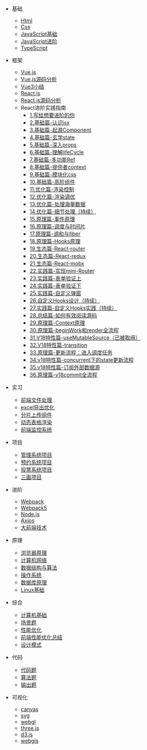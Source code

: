 ﻿* 基础
  * [Html](八股/html.md)
  * [Css](八股/css.md)
  * [JavaScript基础](八股/javascript基础.md)
  * [JavaScript进阶](八股/javascript进阶.md)
  * [TypeScript](八股/typescript.md)
  
* 框架
  * [Vue.js](八股/vue.md)
  * [Vue.js源码分析](八股/vue源码分析.md)
  * [Vue3小结](八股/vue3小结.md)
  * [React.js](八股/react.md)
  * [React.js源码分析](八股/react源码分析.md)
  * React进阶实践指南
    * [1.写给想要进阶的你](八股/React进阶实践指南/1.写给想要进阶的你.md) 
    * [2.基础篇-认识jsx](八股/React进阶实践指南/2.基础篇-认识jsx.md) 
    * [3.基础篇-起源Component](八股/React进阶实践指南/3.基础篇-起源Component.md) 
    * [4.基础篇-玄学state](八股/React进阶实践指南/4.基础篇-玄学state.md) 
    * [5.基础篇-深入props](八股/React进阶实践指南/5.基础篇-深入props.md) 
    * [6.基础篇-理解lifeCycle](八股/React进阶实践指南/6.基础篇-理解lifeCycle.md) 
    * [7.基础篇-多功能Ref](八股/React进阶实践指南/7.基础篇-多功能Ref.md) 
    * [8.基础篇-提供者context](八股/React进阶实践指南/8.基础篇-提供者context.md) 
    * [9.基础篇-模块化css](八股/React进阶实践指南/9.基础篇-模块化css.md) 
    * [10.基础篇-高阶组件](八股/React进阶实践指南/10.基础篇-高阶组件.md) 
    * [11.优化篇-渲染控制](八股/React进阶实践指南/11.优化篇-渲染控制.md) 
    * [12.优化篇-渲染调优](八股/React进阶实践指南/12.优化篇-渲染调优.md) 
    * [13.优化篇-处理海量数据](八股/React进阶实践指南/13.优化篇-处理海量数据.md) 
    * [14.优化篇-细节处理（持续）](八股/React进阶实践指南/14.优化篇-细节处理（持续）.md) 
    * [15.原理篇-事件原理](八股/React进阶实践指南/15.原理篇-事件原理.md) 
    * [16.原理篇-调度与时间片](八股/React进阶实践指南/16.原理篇-调度与时间片.md) 
    * [17.原理篇-调和与fiber](八股/React进阶实践指南/17.原理篇-调和与fiber.md) 
    * [18.原理篇-Hooks原理](八股/React进阶实践指南/18.原理篇-Hooks原理.md) 
    * [19.生态篇-React-router](八股/React进阶实践指南/19.生态篇-React-router.md) 
    * [20.生态篇-React-redux](八股/React进阶实践指南/20.生态篇-React-redux.md) 
    * [21.生态篇-React-mobx](八股/React进阶实践指南/21.生态篇-React-mobx.md) 
    * [22.实践篇-实现mini-Router](八股/React进阶实践指南/22.实践篇-实现mini-Router.md) 
    * [23.实践篇-表单验证上](八股/React进阶实践指南/23.实践篇-表单验证上.md) 
    * [24.实践篇-表单验证下](八股/React进阶实践指南/24.实践篇-表单验证下.md) 
    * [25.实践篇-自定义弹窗](八股/React进阶实践指南/25.实践篇-自定义弹窗.md) 
    * [26.自定义Hooks设计（持续）](八股/React进阶实践指南/26.自定义Hooks设计（持续）.md) 
    * [27.实践篇-自定义Hooks实践（持续）](八股/React进阶实践指南/27.实践篇-自定义Hooks实践（持续）.md) 
    * [28.总结篇-如何有效阅读源码](八股/React进阶实践指南/28.总结篇-如何有效阅读源码.md) 
    * [29.原理篇-Context原理](八股/React进阶实践指南/29.原理篇-Context原理.md) 
    * [30.原理篇-beginWork和render全流程](八股/React进阶实践指南/30.原理篇-beginWork和render全流程.md) 
    * [31.V18特性篇-useMutableSource（已被取缔）](八股/React进阶实践指南/31.V18特性篇-useMutableSource（已被取缔）.md) 
    * [32.V18特性篇-transition](八股/React进阶实践指南/32.V18特性篇-transition.md) 
    * [33.原理篇-更新流程：进入调度任务](八股/React进阶实践指南/33.原理篇-更新流程：进入调度任务.md) 
    * [34.v18特性篇-concurrent下的state更新流程](八股/React进阶实践指南/34.v18特性篇-concurrent下的state更新流程.md) 
    * [35.v18特性篇-订阅外部数据源](八股/React进阶实践指南/35.v18特性篇-订阅外部数据源.md) 
    * [36.原理篇-v18commit全流程](八股/React进阶实践指南/36.原理篇-v18commit全流程.md) 
    
* 实习
  * [前端文件处理](八股/前端文件处理.md)
  * [excel导出优化](八股/excel导出优化.md)
  * [分片上传组件](八股/分片上传组件.md)
  * [动态表格渲染](八股/动态表格渲染.md)
  * [前端监控系统](八股/前端监控系统.md)
  
* 项目
  * [管理系统项目](八股/管理系统项目.md)
  * [预约系统项目](八股/预约系统项目.md)
  * [投票系统项目](八股/投票系统项目.md)  
  * [三画项目](八股/三画项目面.md)
  
* 进阶
  * [Webpack](八股/webpack.md)
  * [Webpack5](八股/webpack5.md)
  * [Node.js](八股/node.js.md)
  * [Axios](八股/axios.md)
  * [大前端技术](八股/大前端技术.md)
* 原理
  * [浏览器原理](八股/浏览器.md)
  * [计算机网络](八股/网络.md)
  * [数据结构与算法](八股/数据结构与算法基础.md)
  * [操作系统](八股/操作系统.md) 
  * [数据库原理](八股/数据库原理.md) 
  * [Linux基础](八股/linux.md)
  
* 综合
  * [计算机基础](八股/常见计算机基础.md)
  * [场景题](八股/场景题.md)
  * [性能优化](八股/性能优化.md)
  * [前端性能优化总结](八股/前端性能优化总结.md)
  * [设计模式](八股/设计模式.md)
  
* 代码
  * [代码题](八股/代码题.md)
  * [算法题](八股/算法题.md)
  * [输出题](八股/输出题.md)
  
* 可视化
  * [canvas](八股/HTML5-Canvas.md)
  * [svg](八股/SVG入门指南.md)
  * [webgl](八股/webgl.md)
  * [three.js](八股/three.js.md)
  * [d3.js](八股/d3.js.md)
  * [webgis](八股/webgis.md)  